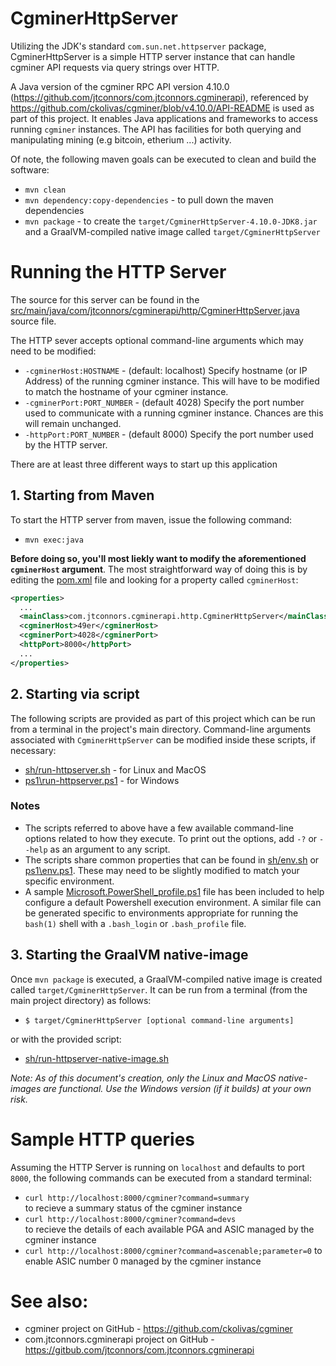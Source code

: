 # CgminerHttpServer
Utilizing the JDK's standard ```com.sun.net.httpserver``` package, CgminerHttpServer is a simple HTTP server instance that can handle cgminer API requests via query strings over HTTP.

A Java version of the cgminer RPC API version 4.10.0 (https://github.com/jtconnors/com.jtconnors.cgminerapi), referenced by https://github.com/ckolivas/cgminer/blob/v4.10.0/API-README is used as part of this project.  It enables Java applications and frameworks to access running ```cgminer``` instances.  The API has facilities for both querying and manipulating mining (e.g bitcoin, etherium ...) activity.

Of note, the following maven goals can be executed to clean and build the software:

   - ```mvn clean```
   - ```mvn dependency:copy-dependencies``` - to pull down the maven dependencies
   - ```mvn package``` - to create the ```target/CgminerHttpServer-4.10.0-JDK8.jar``` and a GraalVM-compiled native image called ```target/CgminerHttpServer```

# Running the HTTP Server
The source for this server can be found in the [src/main/java/com/jtconnors/cgminerapi/http/CgminerHttpServer.java](src/main/java/com/jtconnors/cgminerapi/http/CgminerHttpServer.java) source file.

The HTTP sever accepts optional command-line arguments which may need to be modified:
 
- ```-cgminerHost:HOSTNAME``` - (default: localhost)
Specify hostname (or IP Address) of the running cgminer instance.  This will have to be modified to match the hostname of your cgminer instance.
- ```-cgminerPort:PORT_NUMBER```  - (default 4028) 
Specify the port number used to communicate with a running cgminer instance.  Chances are this will remain unchanged.  
- ```-httpPort:PORT_NUMBER```  - (default 8000) 
Specify the port number used by the HTTP server.

There are at least three different ways to start up this application

## 1. Starting from Maven
To start the HTTP server from maven, issue the following command:  
- ```mvn exec:java``` 
  
**Before doing so, you'll most liekly want to modify the aforementioned ```cgminerHost``` argument**.  The most straightforward way of doing this is by editing the [pom.xml](pom.xml) file and looking for a property called ```cgminerHost```:
```xml
<properties>
  ...
  <mainClass>com.jtconnors.cgminerapi.http.CgminerHttpServer</mainClass>
  <cgminerHost>49er</cgminerHost>
  <cgminerPort>4028</cgminerPort>
  <httpPort>8000</httpPort>
  ...
</properties>
```

## 2. Starting via script
The following scripts are provided as part of this project which can be run from a terminal in the project's main directory.  Command-line arguments associated with ```CgminerHttpServer``` can be modified inside these scripts, if necessary:
- [sh/run-httpserver.sh](sh/run-httpserver.sh) - for Linux and MacOS
- [ps1\run-httpserver.ps1](ps1/run-httpserver.ps1) - for Windows

### Notes
- The scripts referred to above have a few available command-line options related to how they execute. To print out the options, add ```-?``` or ```--help``` as an argument to any script.
- The scripts share common properties that can be found in [sh/env.sh](sh/env.sh) or [ps1\env.ps1](ps1/env.ps1). These may need to be slightly modified to match your specific environment.
- A sample [Microsoft.PowerShell_profile.ps1](Microsoft.PowerShell_profile.ps1) file has been included to help configure a default Powershell execution environment. A similar file can be generated specific to environments appropriate for running the ```bash(1)``` shell with a ```.bash_login``` or ```.bash_profile``` file.

## 3. Starting the GraalVM native-image
Once ```mvn package``` is executed, a GraalVM-compiled native image is created called ```target/CgminerHttpServer```.  It can be run from a terminal (from the main project directory) as follows:
- ```$ target/CgminerHttpServer [optional command-line arguments]```

or with the provided script:
- [sh/run-httpserver-native-image.sh](sh/run-httpserver-native-image.sh)

*Note: As of this document's creation, only the Linux and MacOS native-images are functional.  Use the Windows version (if it builds) at your own risk.*

# Sample HTTP queries

Assuming the HTTP Server is running on ```localhost``` and defaults to port ```8000```, the following commands can be executed from a standard terminal:

- ```curl http://localhost:8000/cgminer?command=summary```   
to recieve a summary status of the cgminer instance
- ```curl http://localhost:8000/cgminer?command=devs```  
to recieve the details of each available PGA and ASIC managed by the cgminer instance
- ```curl http://localhost:8000/cgminer?command=ascenable;parameter=0```
to enable ASIC number 0 managed by the cgminer instance

# See also:

- cgminer project on GitHub - https://github.com/ckolivas/cgminer
- com.jtconnors.cgminerapi project on GitHub - https://gitbub.com/jtconnors/com.jtconnors.cgminerapi
